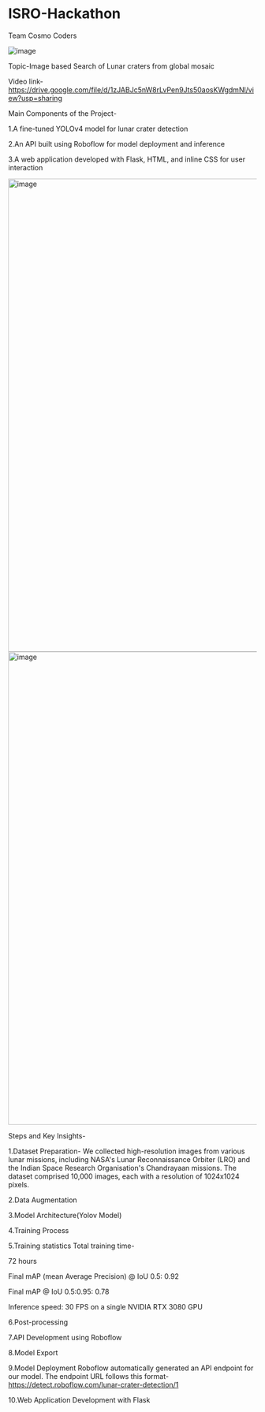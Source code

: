 # ISRO-Hackathon
Team Cosmo Coders

![image](https://github.com/user-attachments/assets/9c5b5540-1a33-4827-808a-0dc94b9dcc7c)

Topic-Image based Search of Lunar craters from global mosaic

Video link-https://drive.google.com/file/d/1zJABJc5nW8rLvPen9Jts50aosKWgdmNl/view?usp=sharing

Main Components of the Project-

1.A fine-tuned YOLOv4 model for lunar crater detection

2.An API built using Roboflow for model deployment and inference

3.A web application developed with Flask, HTML, and inline CSS for user interaction

<img width="960" alt="image" src="https://github.com/user-attachments/assets/33afdd10-1183-48a7-9f53-618ba3016742">
<img width="960" alt="image" src="https://github.com/user-attachments/assets/70bbe488-0f35-4f90-bd06-3d030d9c08a6">

  Steps and Key Insights-
  
  1.Dataset Preparation-
  We collected high-resolution images from various lunar missions, including NASA's Lunar Reconnaissance Orbiter (LRO) and the Indian Space Research Organisation's 
  Chandrayaan missions. The dataset comprised 10,000 images, each with a resolution of 1024x1024 pixels.

  2.Data Augmentation

  3.Model Architecture(Yolov Model)

  4.Training Process

  5.Training statistics
  Total training time-
  
  72 hours
  
  Final mAP (mean Average Precision) @ IoU 0.5: 0.92
  
  Final mAP @ IoU 0.5:0.95: 0.78
  
  Inference speed: 30 FPS on a single NVIDIA RTX 3080 GPU

 6.Post-processing

 7.API Development using Roboflow

 8.Model Export

 9.Model Deployment
 Roboflow automatically generated an API endpoint for our model. The endpoint URL follows this format-
 https://detect.roboflow.com/lunar-crater-detection/1

 10.Web Application Development with Flask



